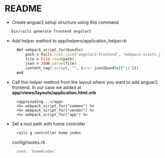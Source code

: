 # README

* Create anguar2 setup structure using this command 

 ```ruby
    bin/rails generate frontend angular2
 ```

* Add helper method to app/helpers/application_helper.rb
  ```ruby
    def webpack_script_for(bundle)
	    path = Rails.root.join("angular2-frontend", "webpack-assets.json")
	    file = File.read(path)
	    json = JSON.parse(file)
	    content_tag(:script, "", {src: json[bundle]["js"]})
    end
  ```

* Call this helper method from the layout where you want to add anguar2 frontend. In our case we added at **app/views/layouts/application.html.erb**
  ```erb
    <app>Loading...</app>
    <%= webpack_script_for("common") %>
    <%= webpack_script_for("vendor") %>
    <%= webpack_script_for("app") %>
  ```

* Set a root path with home controller

  ```ruby
    rails g controller home index
  ```  

 	config/routes.rb
   ```ruby
     root: 'home#index'
   ```
